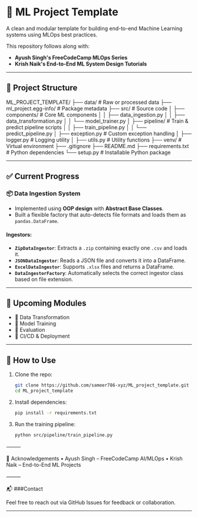 # 🧠 ML Project Template

A clean and modular template for building end-to-end Machine Learning systems using MLOps best practices.

This repository follows along with:
- **Ayush Singh's FreeCodeCamp MLOps Series**
- **Krish Naik's End-to-End ML System Design Tutorials**

---

## 📁 Project Structure

ML_PROJECT_TEMPLATE/
├── data/                  # Raw or processed data
├── ml_project.egg-info/   # Package metadata
├── src/                   # Source code
│   ├── components/        # Core ML components
│   │   ├── data_ingestion.py
│   │   ├── data_transformation.py
│   │   └── model_trainer.py
│   ├── pipeline/          # Train & predict pipeline scripts
│   │   ├── train_pipeline.py
│   │   └── predict_pipeline.py
│   ├── exception.py       # Custom exception handling
│   ├── logger.py          # Logging utility
│   ├── utils.py           # Utility functions
├── venv/                  # Virtual environment
├── .gitignore
├── README.md
├── requirements.txt       # Python dependencies
└── setup.py               # Installable Python package

---

## ✅ Current Progress

### 📦 Data Ingestion System

- Implemented using **OOP design** with **Abstract Base Classes**.
- Built a flexible factory that auto-detects file formats and loads them as `pandas.DataFrame`.

#### Ingestors:
- **`ZipDataIngestor`**: Extracts a `.zip` containing exactly one `.csv` and loads it.
- **`JSONDataIngestor`**: Reads a JSON file and converts it into a DataFrame.
- **`ExcelDataIngestor`**: Supports `.xlsx` files and returns a DataFrame.
- **`DataIngestorFactory`**: Automatically selects the correct ingestor class based on file extension.

---

## 🚧 Upcoming Modules

- 🔄 Data Transformation
- 🤖 Model Training
- 🧪 Evaluation
- 🚀 CI/CD & Deployment

---

## 📌 How to Use

1. Clone the repo:
   ```bash
   git clone https://github.com/sameer786-xyz/ML_project_template.git
   cd ML_project_template
   ```

2. Install dependencies:
	```bash
	pip install -r requirements.txt
	```

3. Run the training pipeline:
	```bash
	python src/pipeline/train_pipeline.py
	```


⸻

🙌 Acknowledgements
	•	Ayush Singh – FreeCodeCamp AI/MLOps
	•	Krish Naik – End-to-End ML Projects

⸻

📬 ###Contact

Feel free to reach out via GitHub Issues for feedback or collaboration.

---
